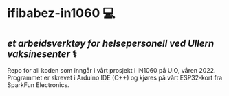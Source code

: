 # ifibabez-in1060 💻
## *et arbeidsverktøy for helsepersonell ved Ullern vaksinesenter* ⚕️
Repo for all koden som inngår i vårt prosjekt i IN1060 på UiO, våren 2022. Programmet er skrevet i Arduino IDE (C++) og kjøres på vårt ESP32-kort fra SparkFun Electronics.
